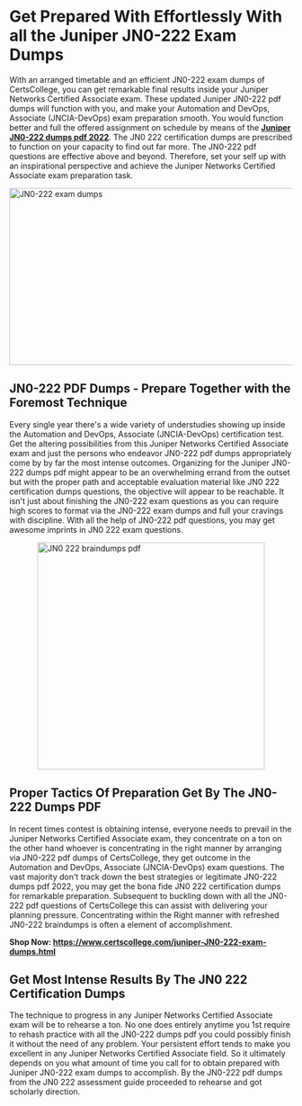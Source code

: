<h1><strong>Get Prepared With Effortlessly With all the Juniper JN0-222 Exam Dumps&nbsp;</strong></h1>
<p><span style="font-weight: 400;">With an arranged timetable and an efficient  JN0-222 exam dumps of CertsCollege, you can get remarkable final results inside your Juniper Networks Certified Associate exam. These updated Juniper JN0-222 pdf dumps will function with you, and make your Automation and DevOps, Associate (JNCIA-DevOps) exam preparation smooth. You would function better and full the offered assignment on schedule by means of the <strong><a href="https://www.certscollege.com/juniper-JN0-222-exam-dumps.html">Juniper JN0-222 dumps pdf 2022</a></strong>. The JN0 222 certification dumps are prescribed to function on your capacity to find out far more. The  JN0-222 pdf questions are effective above and beyond. Therefore, set your self up with an inspirational perspective and achieve the Juniper Networks Certified Associate exam preparation task.&nbsp;</span></p>
<p><span style="font-weight: 400;"><img style="display: block; margin-left: auto; margin-right: auto;" src="https://i.ibb.co/CPDK3ps/Yellow-and-Blue-Initiative-Blog-Banner.png" alt="JN0-222 exam dumps" width="559" height="315" /></span></p>
<h2><strong>JN0-222 PDF Dumps - Prepare Together with the Foremost Technique</strong></h2>
<p><span style="font-weight: 400;">Every single year there's a wide variety of understudies showing up inside the Automation and DevOps, Associate (JNCIA-DevOps) certification test. Get the altering possibilities from this Juniper Networks Certified Associate exam and just the persons who endeavor JN0-222 pdf dumps appropriately come by by far the most intense outcomes. Organizing for the Juniper JN0-222 dumps pdf might appear to be an overwhelming errand from the outset but with the proper path and acceptable evaluation material like JN0 222 certification dumps questions, the objective will appear to be reachable. It isn't just about finishing the JN0-222 exam questions as you can require high scores to format via the JN0-222 exam dumps and full your cravings with discipline. With all the help of JN0-222 pdf questions, you may get awesome imprints in JN0 222 exam questions.</span></p>
<p><span style="font-weight: 400;"><a href="https://tinyurl.com/43y7z5hb"><img style="display: block; margin-left: auto; margin-right: auto;" src="https://i.ibb.co/9tMrhdY/Teacher-Appreciation-Invitation.png" alt="JN0 222 braindumps pdf " width="404" height="404" /></a></span></p>
<h2><strong>Proper Tactics Of Preparation Get By The JN0-222 Dumps PDF</strong></h2>
<p><span style="font-weight: 400;">In recent times contest is obtaining intense, everyone needs to prevail in the Juniper Networks Certified Associate exam, they concentrate on a ton on the other hand whoever is concentrating in the right manner by arranging via JN0-222 pdf dumps of CertsCollege, they get outcome in the Automation and DevOps, Associate (JNCIA-DevOps) exam questions. The vast majority don't track down the best strategies or legitimate JN0-222 dumps pdf 2022, you may get the bona fide JN0 222 certification dumps for remarkable preparation. Subsequent to buckling down with all the  JN0-222 pdf questions of CertsCollege this can assist with delivering your planning pressure. Concentrating within the Right manner with refreshed JN0-222 braindumps is often a element of accomplishment.</span></p>
<p><span style="font-weight: 400;"><strong>Shop Now: <a href="https://www.certscollege.com/juniper-JN0-222-exam-dumps.html">https://www.certscollege.com/juniper-JN0-222-exam-dumps.html</a></strong></span></p>
<h2><strong>Get Most Intense Results By The JN0 222 Certification Dumps</strong></h2>
<p><span style="font-weight: 400;">The technique to progress in any Juniper Networks Certified Associate exam will be to rehearse a ton. No one does entirely anytime you 1st require to rehash practice with all the JN0-222 dumps pdf you could possibly finish it without the need of any problem. Your persistent effort tends to make you excellent in any Juniper Networks Certified Associate field. So it ultimately depends on you what amount of time you call for to obtain prepared with Juniper JN0-222 exam dumps to accomplish. By the JN0-222 pdf dumps from the JN0 222 assessment guide proceeded to rehearse and got scholarly direction.</span></p>
